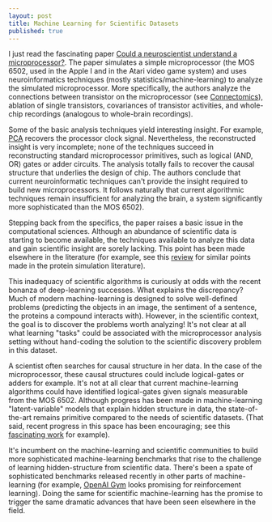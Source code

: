 ```yaml
---
layout: post
title: Machine Learning for Scientific Datasets
published: true
---
```


I just read the fascinating paper [Could a neuroscientist understand a microprocessor?](http://biorxiv.org/content/early/2016/05/26/055624). The paper simulates a simple microprocessor (the MOS 6502, used in the Apple I and in the Atari video game system) and uses neuroinformatics  techniques (mostly statistics/machine-learning) to analyze the simulated microprocessor. More specifically, the authors analyze the connections between transistor on the microprocessor (see [Connectomics](https://en.wikipedia.org/wiki/Connectomics)), ablation of single transistors, covariances of transistor activities, and whole-chip recordings (analogous to whole-brain recordings).

Some of the basic analysis techniques yield interesting insight. For example, [PCA](https://en.wikipedia.org/wiki/Principal_component_analysis) recovers the processor clock signal. Nevertheless, the reconstructed insight is very incomplete; none of the techniques succeed in reconstructing standard microprocessor primitives, such as logical (AND, OR) gates or adder circuits. The analysis totally fails to recover the causal structure that underlies the design of chip. The authors conclude that current neuroinformatic techniques can't provide the insight required to build new microprocessors. It follows naturally that current algorithmic techniques remain insufficient for analyzing the brain, a system significantly more sophisticated than the MOS 6502).

Stepping back from the specifics, the paper raises a basic issue in the computational sciences. Although an abundance of scientific data is starting to become available, the techniques available to analyze this data and gain scientific insight are sorely lacking. This point has been made elsewhere in the literature (for example, see this [review](http://arxiv.org/pdf/1408.5446.pdf) for similar points made in the protein simulation literature). 

This inadequacy of scientific algorithms is curiously at odds with the recent bonanza of deep-learning successes. What explains the discrepancy? Much of modern machine-learning is designed to solve well-defined problems (predicting the objects in an image, the sentiment of a sentence, the proteins a compound interacts with). However, in the scientific context, the goal is to discover the problems worth analyzing! It's not clear at all what learning "tasks" could be associated with the microprocessor analysis setting without hand-coding the solution to the scientific discovery problem in this dataset.

A scientist often searches for causal structure in her data. In the case of the microprocessor, these causal structures could include logical-gates or adders for example. It's not at all clear that current machine-learning algorithms could have identified logical-gates given signals measurable from the MOS 6502. Although progress has been made in machine-learning "latent-variable" models that explain hidden structure in data, the state-of-the-art remains primitive compared to the needs of scientific datasets. (That said, recent progress in this space has been encouraging; see this [fascinating work](http://arxiv.org/abs/1603.08575) for example). 

It's incumbent on the machine-learning and scientific communities to build more sophisticated machine-learning benchmarks that rise to the challenge of learning hidden-structure from scientific data. There's been a spate of sophisticated benchmarks released recently in other parts of machine-learning (for example, [OpenAI Gym](https://gym.openai.com/) looks promising for reinforcement learning). Doing the same for scientific machine-learning has the promise to trigger the same dramatic advances that have been seen elsewhere in the field.
